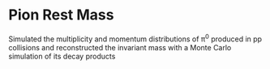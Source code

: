# Pion Rest Mass

Simulated the multiplicity and momentum distributions of π$^0$ produced in pp collisions and reconstructed the invariant mass with a Monte Carlo simulation of its decay products
